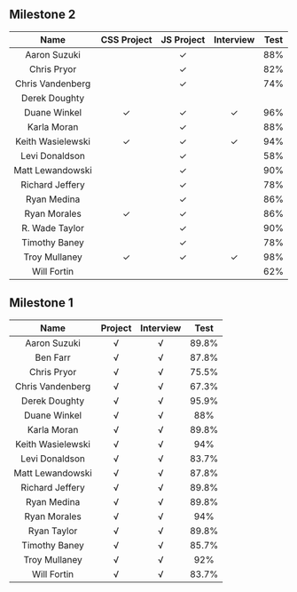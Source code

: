 ## Milestone 2

Name                |  CSS Project | JS Project | Interview | Test |
:------------------:|:------------:|:----------:|:---------:|:----:|
Aaron Suzuki        |              | ✓          |           | 88%  |
Chris Pryor         |              | ✓          |           | 82%  |
Chris Vandenberg    |              | ✓          |           | 74%  |
Derek Doughty       |              |            |           |      |  
Duane Winkel        | ✓            | ✓          | ✓         | 96%  |
Karla Moran         |              | ✓          |           | 88%  |
Keith Wasielewski   | ✓            | ✓          | ✓         | 94%  |
Levi Donaldson      |              | ✓          |           | 58%  |
Matt Lewandowski    |              | ✓          |           | 90%  |
Richard Jeffery     |              | ✓          |           | 78%  |
Ryan Medina         |              | ✓          |           | 86%  |
Ryan Morales        | ✓            | ✓          |           | 86%  |
R. Wade Taylor      |              | ✓          |           | 90%  |
Timothy Baney       |              | ✓          |           | 78%  |
Troy Mullaney       | ✓            | ✓          | ✓         | 98%  |
Will Fortin         |              |            |           | 62%  |

## Milestone 1

Name          |  Project | Interview | Test |
:------------:|:--------:|:---------:|:----:|
Aaron Suzuki        | √ |√ |89.8%|
Ben Farr            | √ |√ |87.8%|
Chris Pryor         | √ |√ |75.5%|
Chris Vandenberg    | √ |√ |67.3%|
Derek Doughty       | √ |√ |95.9%|
Duane Winkel        | √ |√ |88%|
Karla Moran         | √ |√ |89.8%|
Keith Wasielewski   | √ |√ |94%|
Levi Donaldson      | √ |√ |83.7%|
Matt Lewandowski    | √ |√ |87.8%|
Richard Jeffery     | √ |√ |89.8%|
Ryan Medina         | √ |√ |89.8%|
Ryan Morales        | √ |√ |94%|
Ryan Taylor         | √ |√ |89.8%|
Timothy Baney       | √ |√ |85.7%|
Troy Mullaney       | √ |√ |92%|
Will Fortin         | √ |√ |83.7%|
